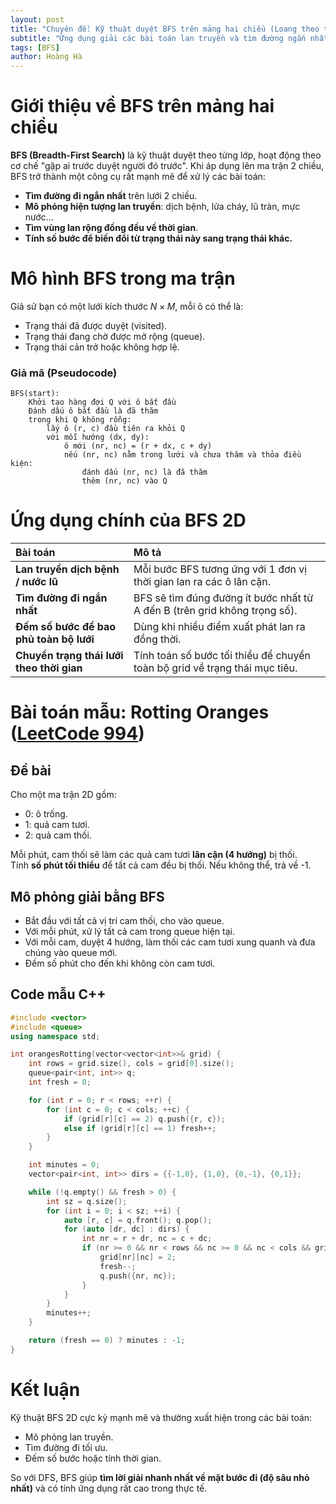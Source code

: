 ```yaml
---
layout: post
title: "Chuyên đề: Kỹ thuật duyệt BFS trên mảng hai chiều (Loang theo từng lớp)"
subtitle: "Ứng dụng giải các bài toán lan truyền và tìm đường ngắn nhất trên ma trận"
tags: [BFS]
author: Hoàng Hà
---
```


# Giới thiệu về BFS trên mảng hai chiều

**BFS (Breadth-First Search)** là kỹ thuật duyệt theo từng lớp, hoạt động theo cơ chế "gặp ai trước duyệt người đó trước". Khi áp dụng lên ma trận 2 chiều, BFS trở thành một công cụ rất mạnh mẽ để xử lý các bài toán:

- **Tìm đường đi ngắn nhất** trên lưới 2 chiều.
- **Mô phỏng hiện tượng lan truyền**: dịch bệnh, lửa cháy, lũ tràn, mực nước...
- **Tìm vùng lan rộng đồng đều về thời gian**.
- **Tính số bước để biến đổi từ trạng thái này sang trạng thái khác.**

# Mô hình BFS trong ma trận

Giả sử bạn có một lưới kích thước $N \times M$, mỗi ô có thể là:
- Trạng thái đã được duyệt (visited).
- Trạng thái đang chờ được mở rộng (queue).
- Trạng thái cản trở hoặc không hợp lệ.

### Giả mã (Pseudocode)

```text
BFS(start):
    Khởi tạo hàng đợi Q với ô bắt đầu
    Đánh dấu ô bắt đầu là đã thăm
    trong khi Q không rỗng:
        lấy ô (r, c) đầu tiên ra khỏi Q
        với mỗi hướng (dx, dy):
            ô mới (nr, nc) = (r + dx, c + dy)
            nếu (nr, nc) nằm trong lưới và chưa thăm và thỏa điều kiện:
                đánh dấu (nr, nc) là đã thăm
                thêm (nr, nc) vào Q
```

# Ứng dụng chính của BFS 2D

| Bài toán | Mô tả |
|:--------|:------|
| **Lan truyền dịch bệnh / nước lũ** | Mỗi bước BFS tương ứng với 1 đơn vị thời gian lan ra các ô lân cận. |
| **Tìm đường đi ngắn nhất** | BFS sẽ tìm đúng đường ít bước nhất từ A đến B (trên grid không trọng số). |
| **Đếm số bước để bao phủ toàn bộ lưới** | Dùng khi nhiều điểm xuất phát lan ra đồng thời. |
| **Chuyển trạng thái lưới theo thời gian** | Tính toán số bước tối thiểu để chuyển toàn bộ grid về trạng thái mục tiêu. |

# Bài toán mẫu: **Rotting Oranges** ([LeetCode 994](https://leetcode.com/problems/rotting-oranges/))

## Đề bài

Cho một ma trận 2D gồm:
- 0: ô trống.
- 1: quả cam tươi.
- 2: quả cam thối.

Mỗi phút, cam thối sẽ làm các quả cam tươi **lân cận (4 hướng)** bị thối.  
Tính **số phút tối thiểu** để tất cả cam đều bị thối. Nếu không thể, trả về -1.

## Mô phỏng giải bằng BFS

- Bắt đầu với tất cả vị trí cam thối, cho vào queue.
- Với mỗi phút, xử lý tất cả cam trong queue hiện tại.
- Với mỗi cam, duyệt 4 hướng, làm thối các cam tươi xung quanh và đưa chúng vào queue mới.
- Đếm số phút cho đến khi không còn cam tươi.

## Code mẫu C++

```cpp
#include <vector>
#include <queue>
using namespace std;

int orangesRotting(vector<vector<int>>& grid) {
    int rows = grid.size(), cols = grid[0].size();
    queue<pair<int, int>> q;
    int fresh = 0;

    for (int r = 0; r < rows; ++r) {
        for (int c = 0; c < cols; ++c) {
            if (grid[r][c] == 2) q.push({r, c});
            else if (grid[r][c] == 1) fresh++;
        }
    }

    int minutes = 0;
    vector<pair<int, int>> dirs = {{-1,0}, {1,0}, {0,-1}, {0,1}};

    while (!q.empty() && fresh > 0) {
        int sz = q.size();
        for (int i = 0; i < sz; ++i) {
            auto [r, c] = q.front(); q.pop();
            for (auto [dr, dc] : dirs) {
                int nr = r + dr, nc = c + dc;
                if (nr >= 0 && nr < rows && nc >= 0 && nc < cols && grid[nr][nc] == 1) {
                    grid[nr][nc] = 2;
                    fresh--;
                    q.push({nr, nc});
                }
            }
        }
        minutes++;
    }

    return (fresh == 0) ? minutes : -1;
}
```

# Kết luận

Kỹ thuật BFS 2D cực kỳ mạnh mẽ và thường xuất hiện trong các bài toán:
- Mô phỏng lan truyền.
- Tìm đường đi tối ưu.
- Đếm số bước hoặc tính thời gian.

So với DFS, BFS giúp **tìm lời giải nhanh nhất về mặt bước đi (độ sâu nhỏ nhất)** và có tính ứng dụng rất cao trong thực tế.
